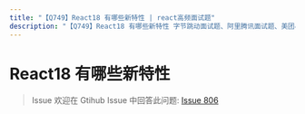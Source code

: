 ```yaml
---
title: "【Q749】React18 有哪些新特性 | react高频面试题"
description: "【Q749】React18 有哪些新特性 字节跳动面试题、阿里腾讯面试题、美团小米面试题。"
---
```


# React18 有哪些新特性

> Issue
> 欢迎在 Gtihub Issue 中回答此问题: [Issue 806](https://github.com/shfshanyue/Daily-Question/issues/806)
